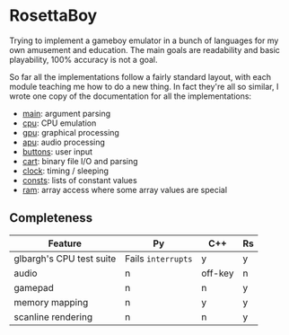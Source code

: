 RosettaBoy
==========
Trying to implement a gameboy emulator in a bunch of languages for my own
amusement and education. The main goals are readability and basic playability,
100% accuracy is not a goal.

So far all the implementations follow a fairly standard layout, with each
module teaching me how to do a new thing. In fact they're all so similar,
I wrote one copy of the documentation for all the implementations:

- [main](docs/main.md): argument parsing
- [cpu](docs/cpu.md): CPU emulation
- [gpu](docs/gpu.md): graphical processing
- [apu](docs/apu.md): audio processing
- [buttons](docs/buttons.md): user input
- [cart](docs/cart.md): binary file I/O and parsing
- [clock](docs/clock.md): timing / sleeping
- [consts](docs/consts.md): lists of constant values
- [ram](docs/ram.md): array access where some array values are special

Completeness
------------

| Feature                                           | Py  | C++ | Rs  |
| -------                                           | --- | --- | --- |
| glbargh's CPU test suite          | Fails `interrupts`  |  y  |  y  |
| audio                                        |  n  |  off-key |  n  |
| gamepad                                           |  n  |  n  |  y  |
| memory mapping                                    |  n  |  y  |  y  |
| scanline rendering                                |  n  |  n  |  y  |
